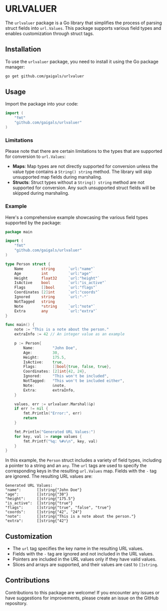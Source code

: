 # URLVALUER

The `urlvaluer` package is a Go library that simplifies the process of parsing
struct fields into `url.Values`. This package supports various field types and
enables customization through struct tags.

## Installation

To use the `urlvaluer` package, you need to install it using the Go package
manager:

```sh
go get github.com/gaigals/urlvaluer
```

## Usage

Import the package into your code:

```go
import (
    "fmt"
    "github.com/gaigals/urlvaluer"
)
```

### Limitations

Please note that there are certain limitations to the types that are supported
for conversion to `url.Values`:

- __Maps__: Map types are not directly supported for conversion unless the
value type contains a `String() string` method. The library will skip 
unsupported map fields during marshaling.
- __Structs__: Struct types without a `String() string` method are not 
supported for conversion. Any such unsupported struct fields will be skipped
during marshaling.

### Example

Here's a comprehensive example showcasing the various field types supported 
by the package:

```go
package main

import (
    "fmt"
    "github.com/gaigals/urlvaluer"
)

type Person struct {
    Name        string      `url:"name"`
    Age         int         `url:"age"`
    Height      float32     `url:"height"`
    IsActive    bool        `url:"is_active"`
    Flags       []bool      `url:"flags"`
    Coordinates [2]int      `url:"coords"`
    Ignored     string      `url:"-"`
    NotTagged   string
    Note        *string     `url:"note"`
    Extra       any         `url:"extra"`
}

func main() {
    note := "This is a note about the person."
    extraInfo := 42 // An integer value as an example

    p := Person{
        Name:        "John Doe",
        Age:         30,
        Height:      175.5,
        IsActive:    true,
        Flags:       []bool{true, false, true},
        Coordinates: [2]int{42, 24},
        Ignored:     "This won't be included",
        NotTagged:   "This won't be included either",
        Note:        &note,
        Extra:       extraInfo,
    }

    values, err := urlvaluer.Marshal(&p)
    if err != nil {
        fmt.Println("Error:", err)
        return
    }

    fmt.Println("Generated URL Values:")
    for key, val := range values {
        fmt.Printf("%q: %#v\n", key, val)
    }
}
```

In this example, the `Person` struct includes a variety of field types, 
including a pointer to a string and an `any`. The `url` tags 
are used to specify the corresponding keys in the resulting `url.Values`
map. Fields with the `-` tag are ignored. The resulting URL values are:

```
Generated URL Values:
"name":       []string{"John Doe"}
"age":        []string{"30"}
"height":     []string{"175.5"}
"is_active":  []string{"true"}
"flags":      []string{"true", "false", "true"}
"coords":     []string{"42", "24"}
"note":       []string{"This is a note about the person."}
"extra":      []string{"42"}
```

## Customization

- The `url` tag specifies the key name in the resulting URL values.
- Fields with the `-` tag are ignored and not included in the URL values.
- Pointers are included in the URL values only if they have valid values.
- Slices and arrays are supported, and their values are cast to `[]string`.

## Contributions

Contributions to this package are welcome! If you encounter any issues or have
suggestions for improvements, please create an issue on the GitHub repository.